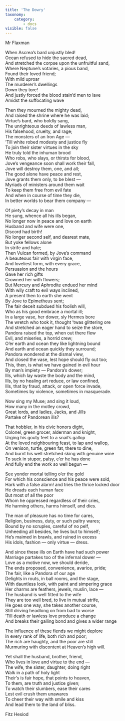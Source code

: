 ```yaml
---
title: 'The Dowry'
taxonomy:
    category:
        - docs
visible: false
---
```


<div class="author">Mr Flaxman</div>

When Ascrea’s bard unjustly bled!  
Ocean refused to hide the sacred dead,  
And stretched the corpse upon the unfruitful sand,  
Where Neptune’s votaries, a pious band,  
Found their loved friend;  
With mild uproar  
The murderer’s dwellings  
Down they tore!  
And justly forced the blood stain’d men to lave  
Amidst the suffocating wave  
  
Then they mourned the mighty dead,  
And raised the shrine where he was laid;  
Virtue’s bard, who boldly sang,  
The unrighteous deeds of lawless man,  
His falsehood, cruelty, and rage;  
The monsters of an Iron Age —   
’Till white robed modesty and justice fly  
To join their sister virtues in the sky  
He truly told the inhuman brood  
Who robs, who slays, or thirsts for blood,  
Jove’s vengeance soon shall work their fall,  
Jove will destroy them, one, and all;  
The good alone have peace and rest,  
Jove grants them only, to be blest —  
Myriads of ministers around them wait  
To keep them free from evil fate  
And when in course of time they die,  
In better worlds to bear them company —  
  
Of piety’s decay in man  
He sung, whence all his ills began,  
No longer now in peace and love on earth  
Husband and wife were one,  
Discord had birth!  
No longer second self, and dearest mate,  
But yoke fellows alone  
In strife and hate;  
Then Vulcan formed, by Jove’s command  
A beauteous fair with virgin face,  
And loveliest form, with every grace,  
Persuasion and the hours  
Gave her rich gifts  
Crowned her with flowers;  
But Mercury and Aphrodite endued her mind  
With wily craft to evil ways inclined,  
A present then to earth she went  
By Jove to Epimetheus sent;  
The fair deceit subdued his foolish will,  
Who as his good embrace a mortal ill;  
In a large vase, her dower, sly Hermes bore  
The wretch who took it, thought ’twas glittering ore  
And stretched an eager hand to seize the store,  
Pandora raised the top, when out there flew  
Evil, and miseries, a horrid crew;  
O’er earth and ocean they like lightning bound  
And earth and ocean quickly they surround;  
Pandora wondered at the dismal view,  
And closed the vase, lest hope should fly out too;  
This, then, is what we have gained in evil hour  
By man’s impiety — Pandora’s dower;  
Ills, which lay waste the body and the mind,  
Ills, by no healing art reduce, or law confined,  
Ills, that by fraud, attack, or open force invade,  
Sometimes by violence, sometimes in masquerade.  
  
Now sing my Muse; and sing it loud,  
How many in the motley crowd,  
Great lords, and ladies, Jacks, and Jills  
Partake of Pandorean ills?  
  
That hobbler, in his civic honors dight,  
Colonel, green grocer, alderman and knight,  
Urging his gouty feet to a snail’s gallop  
At the loved neighbouring feast, to lap and wallop,  
On venison, turtle, green fat, there to dine,  
And burnt his well stretched sking with genuine wine  
To suck in stupor, palsy, e’er he has done  
And fully end the work so well begun —  
  
See yonder mortal telling o’er the gold  
For which his conscience and his peace were sold,  
Hark with a false alarm! and tries the thrice locked door  
He dreads each human face  
But most of all the poor  
Whom he oppressed regardless of their cries,  
He harming others, harms himself, and dies.  
  
The man of pleasure has no time for cares,  
Religion, business, duty, or such paltry wares;  
Bound by no scruples, careful of no pelf,  
Unheeding all besides, he lives but to himself;  
He’s maimed in brawls, and ruined in excess  
His idols, fashion — only virtue — dress.  
  
And since these ills on Earth have had such power  
Marriage partakes too of the infernal dower —  
Love as a motive now, we should deride,  
The ends proposed, convenience, avarice, pride;  
The fair, like a Pandora of our age  
Delights in routs, in ball rooms, and the stage,  
With dauntless look, with paint and simpering grace  
Her charms are feathers, jewels, muslin, lace —  
The husband is well fitted to the wife  
They are too well bred, to live in mutual strife,  
He goes one way, she takes another course,  
Still driving headlong on from bad to worse  
’Till death or lawless love produce a change  
And breaks their galling bond and gives a wider range  

The influence of these fiends we might deplore  
In every rank of life, both rich and poor;  
The rich are haughty, and the poor are still  
Murmuring with discontent at Heaven’s high will.  
  
Yet shall the husband, brother, friend,  
Who lives in love and virtue to the end —  
The wife, the sister, daughter, doing right  
Walk in a path of holy light  
Their’s is fair hope, that points to heaven,  
To them, are truth and justice given;  
To watch their slumbers, ease their cares  
Lest evil crush them unawares  
To cheer their way with smile and kiss  
And lead them to the land of bliss.  
  
Fitz Hesiod